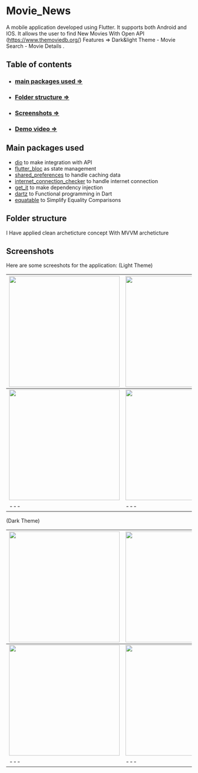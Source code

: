 # Movie_News
A mobile application developed using Flutter. It supports both Android and IOS.
 It allows the user to find New Movies With Open API (https://www.themoviedb.org/) 
 Features => Dark&light Theme - Movie Search - Movie Details .


## Table of contents
- ### [main packages used =>](#main-packages-used)
- ### [Folder structure =>](#folder-structure)
- ### [Screenshots =>](#screenshots)
- ### [Demo video =>](#demo-video)

## Main packages used

- [dio](https://pub.dev/packages/dio) to make integration with API
- [flutter_bloc](https://pub.dev/packages/flutter_bloc) as state management
- [shared_preferences](https://pub.dev/packages/shared_preferences) to handle caching data
- [internet_connection_checker](https://pub.dev/packages/internet_connection_checker) to handle internet connection 
- [get_it](https://pub.dev/packages/get_it) to make dependency injection
- [dartz](https://pub.dev/packages/dartz) to Functional programming in Dart
- [equatable](https://pub.dev/packages/equatable) to Simplify Equality Comparisons

## Folder structure
I Have applied clean archeticture concept With MVVM archeticture


## Screenshots

Here are some screeshots for the application:
(Light Theme)

<img src="https://user-images.githubusercontent.com/64233832/201532666-52d388ae-0ae7-4914-bad7-37b98dfb6dd2.jpeg" width="300">|<img src="https://user-images.githubusercontent.com/64233832/201532658-87e54d8c-c8fa-41ec-9d21-0f3740073bf6.jpeg" width="300">|<img src="https://user-images.githubusercontent.com/64233832/201533181-915d2307-111c-4111-a8ea-d1ae517fb19a.jpeg" width="300">|
--- |---|---
<img src="https://user-images.githubusercontent.com/64233832/201533241-efc50a66-d642-4686-b246-256d3c9d39dc.jpeg" width="300">|<img src="https://user-images.githubusercontent.com/64233832/201533269-ed4bcd17-af22-430b-b611-be79cb83978a.jpeg" width="300">|<img src="https://user-images.githubusercontent.com/64233832/201533278-49a8e1c9-9180-4243-96de-309d8fcb532c.jpeg" width="300">|
--- |---|---

(Dark Theme)

<img src="https://user-images.githubusercontent.com/64233832/201533394-17da12ca-062a-4b54-a0b9-88219ed34ff9.jpeg" width="300">|<img src="https://user-images.githubusercontent.com/64233832/201533400-40676bda-8543-4c9e-991b-ba599f61ee30.jpeg" width="300">|<img src="https://user-images.githubusercontent.com/64233832/201533411-0eb8a7a6-bf78-43b6-8897-f938e5d924ed.jpeg" width="300">|
--- |---|---
<img src="https://user-images.githubusercontent.com/64233832/201533430-89afafad-1e25-46ee-bdc7-a282f909fc4d.jpeg" width="300">|<img src="https://user-images.githubusercontent.com/64233832/201533438-78a03013-9ed6-4b83-b263-f64361e02866.jpeg" width="300">|<img src="https://user-images.githubusercontent.com/64233832/201533447-87cc678b-84ab-4ddd-9aed-7d5eaf275a22.jpeg" width="300">|
--- |---|---

